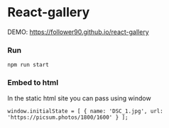 # React-gallery

DEMO: https://follower90.github.io/react-gallery

### Run
`npm run start`

### Embed to html

In the static html site you can pass using window

`window.initialState = [ { name: 'DSC_1.jpg', url: 'https://picsum.photos/1800/1600' } ];`

